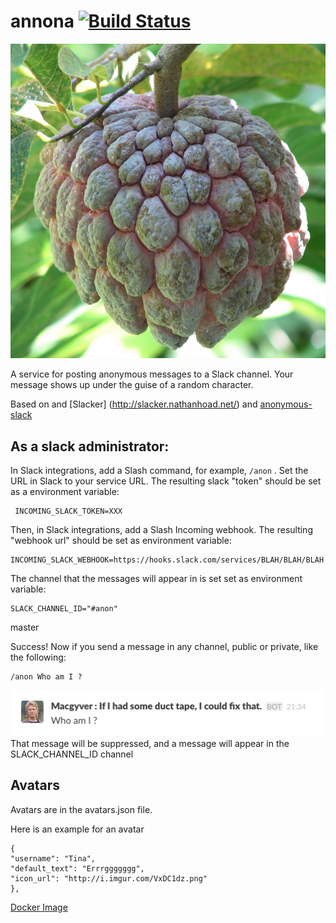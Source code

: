 # annona [![Build Status][travis image]][travis]
![Annona Image][image]

A service for posting anonymous messages to a Slack channel. Your message shows up under the guise of a random character.

Based on and [Slacker] (http://slacker.nathanhoad.net/) and [anonymous-slack](https://github.com/recursionpharma/anonymous-slack)


## As a slack administrator:
    
In Slack integrations, add a Slash command, for example, `/anon` . Set the URL in Slack to your service URL. The resulting slack "token" should be set as a environment variable:

     INCOMING_SLACK_TOKEN=XXX

Then, in Slack integrations, add a Slash Incoming webhook. The resulting "webhook url" should be set as environment variable:

    INCOMING_SLACK_WEBHOOK=https://hooks.slack.com/services/BLAH/BLAH/BLAH

The channel that the messages will appear in is set set as environment variable:

	SLACK_CHANNEL_ID="#anon"

 master

Success! Now if you send a message in any channel, public or private, like the following:

    /anon Who am I ?
       
![Slack Image][slack_image]
That message will be suppressed, and a message will appear in the SLACK\_CHANNEL\_ID channel

## Avatars

Avatars are in the avatars.json file.

Here is an example for an avatar

	{
    "username": "Tina",
    "default_text": "Errrggggggg",
    "icon_url": "http://i.imgur.com/VxDC1dz.png"
    },
  

[Docker Image](https://hub.docker.com/r/rounds/10m-annona/) 

[image]: annona.jpg
[slack_image]: Slack.png
[travis image]: https://travis-ci.org/rounds/annona.svg
[travis]: https://travis-ci.org/rounds/annona

